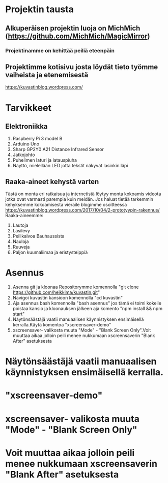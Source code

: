 # Projektin tausta
## Alkuperäisen projektin luoja on MichMich (https://github.com/MichMich/MagicMirror)
### Projektinamme on kehittää peiliä eteenpäin
## Projektimme kotisivu josta löydät tieto työmme vaiheista ja etenemisestä
https://kuvastinblog.wordpress.com/
# Tarvikkeet
## Elektroniikka
1. Raspberry Pi 3 model B
2. Arduino Uno
3. Sharp GP2Y0 A21 Distance Infrared Sensor
4. Jatkojohto
5. Puhelimen laturi ja latauspiuha
6. Näyttö, mielellään LED jotta tekstit näkyvät lasinkin läpi
## Raaka-aineet kehystä varten
Tästä on monta eri ratkaisua ja internetistä löytyy monta kokoamis videota jotka ovat varmasti parempia kuin meidän.
Jos haluat tietää tarkemmin kehyksemme kokoamisesta vieraile blogimme osoitteessa https://kuvastinblog.wordpress.com/2017/10/04/2-prototyypin-rakennus/
Raaka-aineemme:
1. Lautoja
2. Lasilevy
3. Peilikalvoa Bauhaussista
4. Nauloja
5. Ruuveja
6. Paljon kuumaliimaa ja eristysteippiä
# Asennus
1. Asenna git ja kloonaa Repositorymme komennolla "git clone https://github.com/heikkima/kuvastin.git"
2. Navigoi kuvastin kansioon komennolla "cd kuvastin"
3. Aja asennus bash komennolla "bash asennus" jos tämä ei toimi kokeile poistaa kansio ja kloonauksen jälkeen aja komento "npm install && npm start"
4. Näytönsäästäjä vaatii manuaalisen käynnistyksen ensimäisellä kerralla.Käytä komentoa "xscreensaver-demo"
5. xscreensaver- valikosta muuta "Mode" - "Blank Screen Only".Voit muuttaa aikaa jolloin peili menee nukkumaan xscreensaverin "Blank After" asetuksesta
  
# Näytönsäästäjä vaatii manuaalisen käynnistyksen ensimäisellä kerralla.
# "xscreensaver-demo"
# xscreensaver- valikosta muuta "Mode" - "Blank Screen Only"
# Voit muuttaa aikaa jolloin peili menee nukkumaan xscreensaverin "Blank After" asetuksesta 
